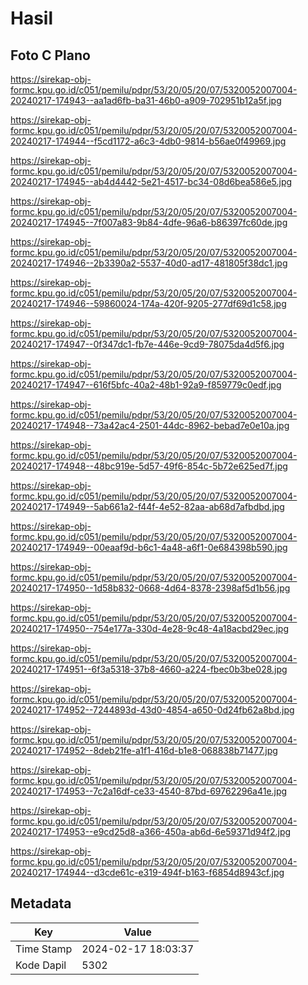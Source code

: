# Hasil

## Foto C Plano

https://sirekap-obj-formc.kpu.go.id/c051/pemilu/pdpr/53/20/05/20/07/5320052007004-20240217-174943--aa1ad6fb-ba31-46b0-a909-702951b12a5f.jpg

https://sirekap-obj-formc.kpu.go.id/c051/pemilu/pdpr/53/20/05/20/07/5320052007004-20240217-174944--f5cd1172-a6c3-4db0-9814-b56ae0f49969.jpg

https://sirekap-obj-formc.kpu.go.id/c051/pemilu/pdpr/53/20/05/20/07/5320052007004-20240217-174945--ab4d4442-5e21-4517-bc34-08d6bea586e5.jpg

https://sirekap-obj-formc.kpu.go.id/c051/pemilu/pdpr/53/20/05/20/07/5320052007004-20240217-174945--7f007a83-9b84-4dfe-96a6-b86397fc60de.jpg

https://sirekap-obj-formc.kpu.go.id/c051/pemilu/pdpr/53/20/05/20/07/5320052007004-20240217-174946--2b3390a2-5537-40d0-ad17-481805f38dc1.jpg

https://sirekap-obj-formc.kpu.go.id/c051/pemilu/pdpr/53/20/05/20/07/5320052007004-20240217-174946--59860024-174a-420f-9205-277df69d1c58.jpg

https://sirekap-obj-formc.kpu.go.id/c051/pemilu/pdpr/53/20/05/20/07/5320052007004-20240217-174947--0f347dc1-fb7e-446e-9cd9-78075da4d5f6.jpg

https://sirekap-obj-formc.kpu.go.id/c051/pemilu/pdpr/53/20/05/20/07/5320052007004-20240217-174947--616f5bfc-40a2-48b1-92a9-f859779c0edf.jpg

https://sirekap-obj-formc.kpu.go.id/c051/pemilu/pdpr/53/20/05/20/07/5320052007004-20240217-174948--73a42ac4-2501-44dc-8962-bebad7e0e10a.jpg

https://sirekap-obj-formc.kpu.go.id/c051/pemilu/pdpr/53/20/05/20/07/5320052007004-20240217-174948--48bc919e-5d57-49f6-854c-5b72e625ed7f.jpg

https://sirekap-obj-formc.kpu.go.id/c051/pemilu/pdpr/53/20/05/20/07/5320052007004-20240217-174949--5ab661a2-f44f-4e52-82aa-ab68d7afbdbd.jpg

https://sirekap-obj-formc.kpu.go.id/c051/pemilu/pdpr/53/20/05/20/07/5320052007004-20240217-174949--00eaaf9d-b6c1-4a48-a6f1-0e684398b590.jpg

https://sirekap-obj-formc.kpu.go.id/c051/pemilu/pdpr/53/20/05/20/07/5320052007004-20240217-174950--1d58b832-0668-4d64-8378-2398af5d1b56.jpg

https://sirekap-obj-formc.kpu.go.id/c051/pemilu/pdpr/53/20/05/20/07/5320052007004-20240217-174950--754e177a-330d-4e28-9c48-4a18acbd29ec.jpg

https://sirekap-obj-formc.kpu.go.id/c051/pemilu/pdpr/53/20/05/20/07/5320052007004-20240217-174951--6f3a5318-37b8-4660-a224-fbec0b3be028.jpg

https://sirekap-obj-formc.kpu.go.id/c051/pemilu/pdpr/53/20/05/20/07/5320052007004-20240217-174952--7244893d-43d0-4854-a650-0d24fb62a8bd.jpg

https://sirekap-obj-formc.kpu.go.id/c051/pemilu/pdpr/53/20/05/20/07/5320052007004-20240217-174952--8deb21fe-a1f1-416d-b1e8-068838b71477.jpg

https://sirekap-obj-formc.kpu.go.id/c051/pemilu/pdpr/53/20/05/20/07/5320052007004-20240217-174953--7c2a16df-ce33-4540-87bd-69762296a41e.jpg

https://sirekap-obj-formc.kpu.go.id/c051/pemilu/pdpr/53/20/05/20/07/5320052007004-20240217-174953--e9cd25d8-a366-450a-ab6d-6e59371d94f2.jpg

https://sirekap-obj-formc.kpu.go.id/c051/pemilu/pdpr/53/20/05/20/07/5320052007004-20240217-174944--d3cde61c-e319-494f-b163-f6854d8943cf.jpg


## Metadata

| Key        | Value               |
| ---------- | ------------------- |
| Time Stamp | 2024-02-17 18:03:37 |
| Kode Dapil | 5302                |



